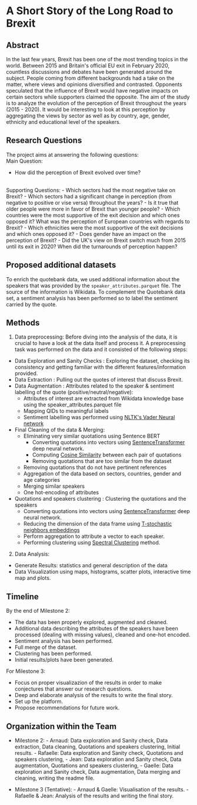 # A Short Story of the Long Road to Brexit

## Abstract
In the last few years, Brexit has been one of the most trending topics in the world. Between 2015 and Britain's official EU exit in February 2020, countless discussions and debates have been generated around the subject. People coming from different backgrounds had a take on the matter, where views and opinions diversified and contrasted. Opponents speculated that the influence of Brexit would have negative impacts on certain sectors while supporters claimed the opposite. The aim of the study is to analyze the evolution of the perception of Brexit throughout the years (2015 - 2020). It would be interesting to look at this perception by aggregating the views by sector as well as by country, age, gender, ethnicity and educational level of the speakers. 

## Research Questions
The project aims at answering the following questions: <br/>
Main Question: 
- How did the perception of Brexit evolved over time? 
<br/>
Supporting Questions:
- Which sectors had the most negative take on Brexit?
- Which sectors had a significant change in perception (from negative to positive or vise versa) throughout the years?
- Is it true that older people were more in favor of Brexit than younger people?
- Which countries were the most supportive of the exit decision and which ones opposed it? What was the perception of European countries with regards to Brexit?
- Which ethnicities were the most supportive of the exit decisions and which ones opposed it?
- Does gender have an impact on the perception of Brexit?
- Did the UK's view on Brexit switch much from 2015 until its exit in 2020? When did the turnarounds of perception happen?

## Proposed additional datasets 
To enrich the quotebank data, we used additional information about the speakers that was provided by the `speaker_attributes.parquet` file. The source of the information is Wikidata. To complement the Quotebank data set, a sentiment analysis has been performed so to label the sentiment carried by the quote. 

## Methods
1. Data preprocessing: 
Before diving into the analysis of the data, it is crucial to have a look at the data itself and process it. A preprocessing task was performed on the data and it consisted of the following steps:
 - Data Exploration and Sanity Checks : Exploring the dataset, checking its consistency and getting familiar with the different features/information provided.
 - Data Extraction : Pulling out the quotes of interest that discuss Brexit.
 - Data Augmentation : Attributes related to the speaker & sentiment labelling of the quote (positive/neutral/negative):
     - Attributes of interest are extracted from Wikidata knowledge base using the speaker_attributes.parquet file
     - Mapping QIDs to meaningful labels
     - Sentiment labelling was performed using [NLTK's Vader Neural network](https://www.nltk.org/_modules/nltk/sentiment/vader.html) 
 - Final Cleaning of the data & Merging:
   - Eliminating very similar quotations using Sentence BERT 
       - Converting quotations into vectors using [SentenceTransformer](https://www.sbert.net/docs/usage/semantic_textual_similarity.html) deep neural network.
       - Computing [Cosine Similarity](https://en.wikipedia.org/wiki/Cosine_similarity) between each pair of quotations
       - Removing quotations that are too similar from the dataset
   - Removing quotations that do not have pertinent references
   - Aggregation of the data based on sectors, countries, gender and age categories
   - Merging similar speakers
   - One hot-encoding of attributes
 - Quotations and speakers clustering : Clustering the quotations and the speakers
   - Converting quotations into vectors using [SentenceTransformer](https://www.sbert.net/docs/usage/semantic_textual_similarity.html) deep neural network.
   - Reducing the dimension of the data frame using [T-stochastic neighbors embeddings](https://scikit-learn.org/stable/modules/generated/sklearn.manifold.TSNE.html)
   - Perform aggregation to attribute a vector to each speaker.
   - Performing clustering using [Spectral Clustering](https://scikit-learn.org/stable/modules/generated/sklearn.cluster.SpectralClustering.html#sklearn.cluster.SpectralClustering) method.

2. Data Analysis:
- Generate Results: statistics and general description of the data
- Data Visualization using maps, histograms, scatter plots, interactive time map and plots.

## Timeline
By the end of Milestone 2:
- The data has been properly explored, augmented and cleaned. 
- Additional data describing the attributes of the speakers have been processed (dealing with missing values), cleaned and one-hot encoded.
- Sentiment analysis has been performed. 
- Full merge of the dataset. 
- Clustering has been performed.
- Initial results/plots have been generated.

For Milestone 3:
- Focus on proper visualizazion of the results in order to make conjectures that answer our research questions. 
- Deep and elaborate analysis of the results to write the final story. 
- Set up the platform.
- Propose recommendations for future work.

## Organization within the Team
- Milestone 2:
      - Arnaud: Data exploration and Sanity check, Data extraction, Data cleaning, Quotations and speakers   clustering, Initial results. 
      - Rafaelle: Data exploration and Sanity check, Quotations and speakers clustering, 
      - Jean: Data exploration and Sanity check, Data augmentation, Quotations and speakers clustering, 
      - Gaelle: Data exploration and Sanity check, Data augmentation, Data merging and cleaning, writing the readme file.

- Milestone 3 (Tentative):
      - Arnaud & Gaelle: Visualisation of the results.
      - Rafaelle & Jean: Analysis of the results and writing the final story.

 
